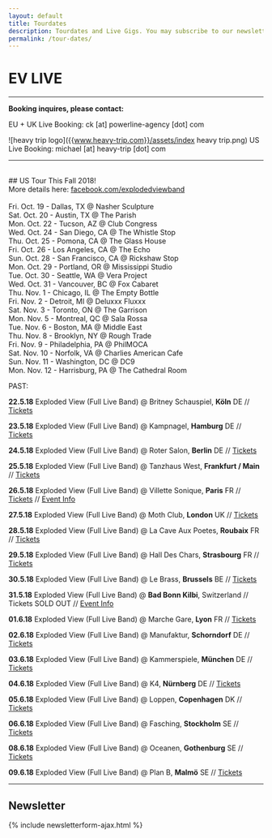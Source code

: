 ```yaml
---
layout: default
title: Tourdates
description: Tourdates and Live Gigs. You may subscribe to our newsletter to be the first informed about upcoming gigs and releases.
permalink: /tour-dates/
---
```

# EV LIVE 

---

**Booking inquires, please contact:**

EU + UK Live Booking: ck [at] powerline-agency [dot] com

![heavy trip logo]({{www.heavy-trip.com}}/assets/index heavy trip.png) US Live Booking: michael [at] heavy-trip [dot] com

---
<br/>
## US Tour This Fall 2018!
<br/>More details here:
<a href="https://www.facebook.com/explodedviewband/">facebook.com/explodedviewband</a><br/><br/>
Fri. Oct. 19 - Dallas, TX @ Nasher Sculpture
<br/>
Sat. Oct. 20 - Austin, TX @ The Parish
<br/>
Mon. Oct. 22 - Tucson, AZ @ Club Congress
<br/>
Wed. Oct. 24 - San Diego, CA @ The Whistle Stop
<br/>
Thu. Oct. 25 - Pomona, CA @ The Glass House
<br/>
Fri. Oct. 26 - Los Angeles, CA @ The Echo
<br/>
Sun. Oct. 28 - San Francisco, CA @ Rickshaw Stop
<br/>
Mon. Oct. 29 - Portland, OR @ Mississippi Studio
<br/>
Tue. Oct. 30 - Seattle, WA @ Vera Project
<br/>
Wed. Oct. 31 - Vancouver, BC @ Fox Cabaret
<br/>
Thu. Nov. 1 - Chicago, IL @ The Empty Bottle
<br/>
Fri. Nov. 2 - Detroit, MI @ Deluxxx Fluxxx
<br/>
Sat. Nov. 3 - Toronto, ON @ The Garrison
<br/>
Mon. Nov. 5 - Montreal, QC @ Sala Rossa
<br/>
Tue. Nov. 6 - Boston, MA @ Middle East
<br/>
Thu. Nov. 8 - Brooklyn, NY @ Rough Trade
<br/>
Fri. Nov. 9 - Philadelphia, PA @ PhilMOCA
<br/>
Sat. Nov. 10 - Norfolk, VA @ Charlies American Cafe
<br/>
Sun. Nov. 11 - Washington, DC @ DC9
<br/>
Mon. Nov. 12 - Harrisburg, PA @ The Cathedral Room
<br/>

PAST:

**22.5.18** Exploded View (Full Live Band) @ Britney Schauspiel, **Köln** DE // [Tickets](https://www.schauspiel.koeln/haus/britney/)

**23.5.18** Exploded View (Full Live Band) @ Kampnagel, **Hamburg** DE // [Tickets](http://www.kampnagel.de/de/programm/exploded-view/)

**24.5.18** Exploded View (Full Live Band) @ Roter Salon, **Berlin** DE // [Tickets](http://ticket.volksbuehne-berlin.de/eventim.webshop/webticket/eventlist)

**25.5.18** Exploded View (Full Live Band) @ Tanzhaus West, **Frankfurt / Main** // [Tickets](https://shop.reservix.de/off/login_check.php?vID=17885&id=b8575646afe4dca755870e0e1265d89ef976ecc229f266763b19bb1517388a2ba7ea8890b441096d7b7ce6e00d97491e&eventGrpID=262591)

**26.5.18** Exploded View (Full Live Band) @ Villette Sonique, **Paris** FR // [Tickets](https://lavillette.com/evenement/villette-sonique-2018/) // [Event Info](http://www.villettesonique.com/en/artiste/exploded-view/)

**27.5.18** Exploded View (Full Live Band) @ Moth Club, **London** UK // [Tickets](http://www.mothclub.co.uk/events)

**28.5.18** Exploded View (Full Live Band) @ La Cave Aux Poetes, **Roubaix** FR // [Tickets](https://bainsdeminuitproductions.com/2017/10/16/28-05-exploded-view-guest-la-cave-aux-poetes-roubaix/)

**29.5.18** Exploded View (Full Live Band) @ Hall Des Chars, **Strasbourg** FR // [Tickets](https://www.facebook.com/pages/Hall-Des-Chars/204272682944975)

**30.5.18** Exploded View (Full Live Band) @ Le Brass, **Brussels** BE // [Tickets](http://lebrass.be/categories/ateliers/)

**31.5.18** Exploded View (Full Live Band) @ **Bad Bonn Kilbi**, Switzerland // Tickets SOLD OUT // [Event Info](https://www.facebook.com/events/342944029524954/)

**01.6.18** Exploded View (Full Live Band) @ Marche Gare, **Lyon** FR // [Tickets](http://www.marchegare.fr/agenda)

**02.6.18** Exploded View (Full Live Band) @ Manufaktur, **Schorndorf** DE // [Tickets](https://www.club-manufaktur.de/tickets.html)

**03.6.18** Exploded View (Full Live Band) @ Kammerspiele, **München** DE // [Tickets](https://www.muenchner-kammerspiele.de/konzerte#550-konzerte)

**04.6.18** Exploded View (Full Live Band) @ K4, **Nürnberg** DE // [Tickets](https://kunstkulturquartier.reservix.de/p/reservix/event/1180776)

**05.6.18** Exploded View (Full Live Band) @ Loppen, **Copenhagen** DK // [Tickets](https://www.eventim-light.com/dk/shop/5a30df1a5ab29a04b2b87234/en/event/5aa691714d6597049e0cc8ea/)

**06.6.18** Exploded View (Full Live Band) @ Fasching, **Stockholm** SE // [Tickets](https://www.tickster.com/sv/events/kc04ujvj7ubf5hv/2018-06-06/exploded-view)

**08.6.18** Exploded View (Full Live Band) @ Oceanen, **Gothenburg** SE // [Tickets](http://www.oceanen.com/)

**09.6.18** Exploded View (Full Live Band) @ Plan B, **Malmö** SE // [Tickets](https://www.facebook.com/planbvenue/)

---

## Newsletter
{% include newsletterform-ajax.html %}

<!-- Britney Köln -->
<script type='application/ld+json'>
{
  "@context": "http://www.schema.org",
  "@type": "MusicEvent",
  "name": "Exploded View feat. Anika +  Support Warm Graves",
  "url": "https://www.schauspiel.koeln/spielplan/monatsuebersicht/exploded-view/2700/",
  "description": "Exploded View feat. Anika +  Support Warm Graves",
  "startDate": "05/22/2018",
  "endDate": "05/22/2018",
  "location": {
    "@type": "Place",
    "name": "Britney @Schauspiel Köln (Außenspielstätte Offenbachplatz)",
    "sameAs": "https://www.schauspiel.koeln/haus/britney/",
    "address": {
      "@type": "PostalAddress",
      "streetAddress": "Offenbachplatz",
      "addressLocality": "Köln",
      "postalCode": "50667",
      "addressCountry": "Germany"
    }
  },
  "offers": {
    "@type": "Offer",
    "url": "https://www.schauspiel.koeln/spielplan/monatsuebersicht/exploded-view/2700/karten-kaufen/2700/"
  },
  "performer": {
    "@type": "PerformingGroup",
    "name": "Exploded View"
  }
}
</script>


<!-- Kampnagel Hamburg -->
 <script type='application/ld+json'>
 {
   "@context": "http://www.schema.org",
   "@type": "MusicEvent",
   "name": "Exploded View (Full Band)",
   "url": "http://www.kampnagel.de/de/programm/exploded-view/",
   "description": "Exploded View: Konzert / Support: Warm Graves",
   "startDate": "05/23/2018",
   "endDate": "05/23/2018",
   "location": {
     "@type": "Place",
     "name": "Kampnagel - KMH",
     "sameAs": "http://www.kampnagel.de/",
     "address": {
       "@type": "PostalAddress",
       "streetAddress": "Jarrestr. 20",
       "addressLocality": "Hamburg",
       "postalCode": "22303",
       "addressCountry": "Germany"
     }
   },
   "offers": {
     "@type": "Offer",
     "url": "https://shop.jetticket.net/kampnagel/events.aspx?eventid=4195"
   },
   "performer": {
     "@type": "PerformingGroup",
     "name": "Exploded View"
   }
 }
  </script>

<!-- Roter Salon Berlin -->
<script type='application/ld+json'>
  {
    "@context": "http://www.schema.org",
    "@type": "MusicEvent",
    "name": "Exploded View (Full Band)",
    "url": "https://www.volksbuehne.berlin/de/programm/3904/exploded-view-support-warm-graves",
    "description": "Exploded View: Konzert / Support: Warm Graves",
    "startDate": "05/24/2018",
    "endDate": "05/24/2018",
    "location": {
      "@type": "Place",
      "name": "Volksbühne Berlin - Roter Salon",
      "sameAs": "http://www.volksbuehne.de/",
      "address": {
        "@type": "PostalAddress",
        "streetAddress": "Rosa-Luxemburg-Platz",
        "addressLocality": "Berlin",
        "postalCode": "10178",
        "addressCountry": "Germany"
      }
    },
    "offers": {
      "@type": "Offer",
      "url": "http://ticket.volksbuehne-berlin.de/eventim.webshop/webticket/eventlist"
    },
    "performer": {
      "@type": "PerformingGroup",
      "name": "Exploded View"
    }
  }
</script>

<!-- La Vilette Sonique Paris -->
<script type="application/ld+json">
{
  "@context": "http://schema.org",
  "@type": "Event",
  "name": "Exploded View at Villete Sonique",
  "startDate": "2018-05-26T19:30",
  "location": {
    "@type": "Halle",
    "name": "Grande Halle - Nef Nord",
    "address": {
      "@type": "PostalAddress",
      "streetAddress": "211 Av. Jean Jaures",
      "addressLocality": "Paris",
      "postalCode": "75019",
      "addressCountry": "FR"
    }
  },
  "image": [
    "http://www.villettesonique.com/wp-content/uploads/2018/02/EXPLODED-VIEW-page.jpg",
    "https://lavillette.com/wp-content/uploads/2017/05/960-18-Villette-Sonique-2.jpg",
   ],
  "description": "Exploded View est le dernier projet de Annika Henderson, elle est accompagnée de trois musiciens mexicains talentueux, le groupe fait un mélange de krautrock et de post punk. Mais derrière le calme apparent d’Exploded View explose aussi une énergie plus industrielle composée de loop, de drones, de sonorités métalliques, de nappes entremêlées desquelles surplombe la voix éthérée d’Annika mais des textes plutôt engagés politiquement, socialement.",
  "endDate": "2018-05-26",
  "performer": [{
    "@type": "MusicGroup",
    "name": "Exploded View",
    "sameAs: "https://explodedview.info"
  },{
    "@type" : "MusicGroup",
    "name" : "Marquis de Sade",
  },{
    "@type" : "MusicGroup",
    "name" : "Anna von Hauswolff",
    }]
}
</script>

<!-- Moth Club London -->
<script type='application/ld+json'>
  {
    "@context": "http://www.schema.org",
    "@type": "MusicEvent",
    "name": "Exploded View (Full Band)",
    "url": "http://www.mothclub.co.uk/events/2018/5/27/exploded-view",
    "description": "Bad Vibrations is delighted to welcome Exploded View to the MOTH CLUB. ",
    "startDate": "05/27/2018",
    "endDate": "05/27/2018",
    "location": {
      "@type": "Place",
      "name": "Moth Club",
      "sameAs": "http://www.mothclub.co.uk",
      "address": {
        "@type": "PostalAddress",
        "streetAddress": "Old Trades Hall Valette Street",
        "addressLocality": "London",
        "postalCode": "E9 6NU",
        "addressCountry": "United Kingdom"
      }
    },
    "offers": {
      "@type": "Offer",
      "url": "https://www.seetickets.com/event/exploded-view/moth-club/1208044"
    },
    "performer": {
      "@type": "PerformingGroup",
      "name": "Exploded View"
    }
  }
</script>

<!-- La Cave aux Poetes Roubaix-->
<script type="application/ld+json">
{
  "@context": "http://schema.org",
  "@type": "Event",
  "name": "EXPLODED VIEW + Beechwood",
  "url": "https://www.caveauxpoetes.com/concert-exploded-view-anika-283.html"
  "startDate": "2018-05-28",
  "endDate": "2018-05-28",
  "location": {
    "@type": "Place",
    "name": "La Cave aux  Poètes",
    "sameAs": "https://www.caveauxpoetes.com/",
    "address": {
      "@type": "PostalAddress",
      "streetAddress": "16, rue du Grand Chemin,",
      "addressLocality": "Roubaix",
      "postalCode": "59100",
      "addressCountry": "FR"
    }
  },
  "image": [
    "http://www.caveauxpoetes.com/img/artist/exploded-view.jpg",
    "https://bainsdeminuitblog.files.wordpress.com/2018/02/exploded-view-new.jpg?w=1200&h=400&crop=1",
   ],
  "description": "Exploded View est le dernier projet de Annika Henderson, elle est accompagnée de trois musiciens mexicains talentueux, le groupe fait un mélange de krautrock et de post punk. Mais derrière le calme apparent d’Exploded View explose aussi une énergie plus industrielle composée de loop, de drones, de sonorités métalliques, de nappes entremêlées desquelles surplombe la voix éthérée d’Annika mais des textes plutôt engagés politiquement, socialement.",
  "performer": [{
    "@type": "MusicGroup",
    "name": "Exploded View",
    "sameAs: "https://explodedview.info"
  },{
    "@type" : "MusicGroup",
    "name" : "Beechwood",
  }]
}
</script>

<!-- Le Hall des Chars Strasbourg-->
<script type="application/ld+json">
{
  "@context": "http://schema.org",
  "@type": "Event",
  "name": "Exploded View (Sacred Bones Records) + Guest",
  "url": "https://www.facebook.com/events/2053047204980665/"
  "startDate": "2018-05-30",
  "endDate": "2018-05-30",
  "location": {
    "@type": "Place",
    "name": "Le Hall des Chars",
    "sameAs": "http://www.espace-k.com/",
    "address": {
      "@type": "PostalAddress",
      "streetAddress": "10 rue du Hohwald",
      "addressLocality": "Strasbourg",
      "postalCode": "67000",
      "addressCountry": "FR"
    }
  },
  "image": [
    "http://strasbourg.curieux.net/agenda/images/visuel/5/image_58427.jpg"
   ],
  "description": "Komakanette, ton partenaire des soirées qui font tchiki-boum présente un concert de qualité avec Anika, la journaliste politique et princesse du post punk.
  Exploded View [psyché krautrock post wave / DE-MEX]
  Derrière le calme apparent d’Exploded View explose une énergie industrielle composée de loop, de drones, de sonorités métalliques, de nappes entremêlées desquelles surplombe la voix éthérée d’Anika mais des textes plutôt engagés politiquement, socialement.
  Véritable cocktail de pop hallucinogène, de bricolages dub et de krautrock, Exploded View est assurément l’un des groupes les plus attendus de 2018, mais aussi à long terme le meilleur prétendant au titre d’héritier légitime de feu Broadcast.",
  "offers": {
    "@type": "Offer",
    "url": "http://strasbourg.curieux.net/agenda/sortie?row=58427&genre=categorie&nom=rock-n-roll&evenement=hall-des-chars-exploded-view-guest-strasbourg"
  },
  "performer": [{
    "@type": "MusicGroup",
    "name": "Exploded View",
    "sameAs: "https://explodedview.info"
  }]
}
</script>

<!-- Le Brass Bruxelles / Forst-->
<script type="application/ld+json">
{
  "@context": "http://schema.org",
  "@type": "Event",
  "name": "Exploded View (Sacred Bones Records) - Public Psyche - Luminance",
  "url": "https://www.facebook.com/events/2043685399245256/"
  "startDate": "2018-05-30",
  "endDate": "2018-05-30",
  "location": {
    "@type": "Place",
    "name": "BRASS - Centre Culturel de Forest",
    "sameAs": "http://lebrass.be",
    "address": {
      "@type": "PostalAddress",
      "streetAddress": "Avenue Van Volxem 364",
      "addressLocality": "Forest/Vorst",
      "postalCode": "1190",
      "addressCountry": "BE"
    }
  },
  "image": [
    "https://booking.utick.be/plugins/upload/shows/5aa7b7f88e3c0_large.jpg",
    "http://lebrass.be/wp-content/uploads/2018/03/EXPLODED-VIEW-NEW-800x533.jpg",
   ],
  "description": "Exploded View formalise la rencontre de l'égérie britannique ANIKA, de Martin Thulin (aussi connu pour ses travaux au sein de Crocodiles), d'Hugo Quezada (Robota) et d'Hector Melgajero (Jessy Bulbo / Nos llamamos).
  Le résultat est un impressionant mélange de Post Punk, de Shoegaze et de Musiques Industrielles : des ambiances éthérées qui s'envolent en phases bruyantes, un mur noise surplombé par la voix si caractérique de la berlinoise Anika.
  Le projet, du fait de la disparité géographique de ses membres (entre l'Allemagne, la Suède et le Mexique), est trop rare sur scène.
  Cela fait déjà quelques temps que le Collectif Mental travaille au retour d'Anika en terre bruxelloise, c'est désormais effectif grâce au soutien et à la collaboration du Centre Culturel De Forest (LE BRASS).",
  "offers": {
    "@type": "Offer",
    "url": "https://booking.utick.be/?module=MODCATALOGUEDATES&POS=BRASS&activityguid=AC22C444-655F-A6FA-B416-61C938E46551"
  },
  "performer": [{
    "@type": "MusicGroup",
    "name": "Exploded View",
    "sameAs: "https://explodedview.info"
  },{
    "@type" : "MusicGroup",
    "name" : "Public Psyche",
  },{
    "@type" : "MusicGroup",
    "name" : "Luminance",
  }]
}
</script>
